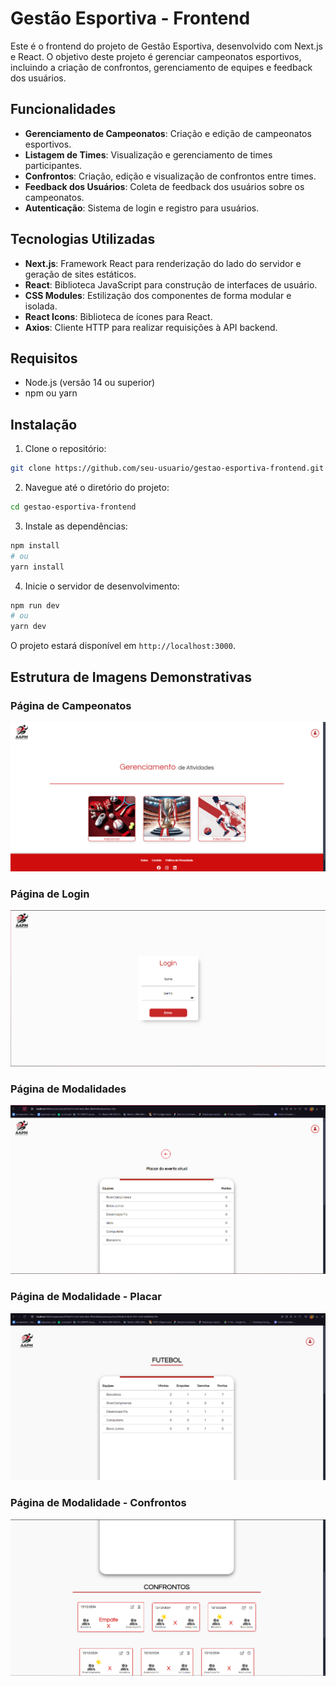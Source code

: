 # Gestão Esportiva - Frontend

Este é o frontend do projeto de Gestão Esportiva, desenvolvido com Next.js e React. O objetivo deste projeto é gerenciar campeonatos esportivos, incluindo a criação de confrontos, gerenciamento de equipes e feedback dos usuários.

## Funcionalidades

- **Gerenciamento de Campeonatos**: Criação e edição de campeonatos esportivos.
- **Listagem de Times**: Visualização e gerenciamento de times participantes.
- **Confrontos**: Criação, edição e visualização de confrontos entre times.
- **Feedback dos Usuários**: Coleta de feedback dos usuários sobre os campeonatos.
- **Autenticação**: Sistema de login e registro para usuários.

## Tecnologias Utilizadas

- **Next.js**: Framework React para renderização do lado do servidor e geração de sites estáticos.
- **React**: Biblioteca JavaScript para construção de interfaces de usuário.
- **CSS Modules**: Estilização dos componentes de forma modular e isolada.
- **React Icons**: Biblioteca de ícones para React.
- **Axios**: Cliente HTTP para realizar requisições à API backend.

## Requisitos

- Node.js (versão 14 ou superior)
- npm ou yarn

## Instalação

1. Clone o repositório:

```bash
git clone https://github.com/seu-usuario/gestao-esportiva-frontend.git
```

2. Navegue até o diretório do projeto:

```bash
cd gestao-esportiva-frontend
```

3. Instale as dependências:

```bash
npm install
# ou
yarn install
```

4. Inicie o servidor de desenvolvimento:

```bash
npm run dev
# ou
yarn dev
```

O projeto estará disponível em `http://localhost:3000`.

## Estrutura de Imagens Demonstrativas

### Página de Campeonatos
![Campeonatos](assets/imagens/campeonatosImage.png)

### Página de Login
![Login](assets/imagens/loginImage.png)

### Página de Modalidades
![Modalidade Placar](assets/imagens/modalidadePageImage.png)

### Página de Modalidade - Placar
![Modalidade Placar](assets/imagens/futebolScreen1.png)

### Página de Modalidade - Confrontos
![Modalidade Confrontos](assets/imagens/FutebolScreen2.png)

